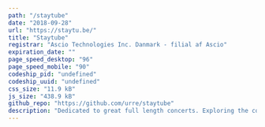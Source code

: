 ```yaml
---
path: "/staytube"
date: "2018-09-28"
url: "https://staytu.be/"
title: "Staytube"
registrar: "Ascio Technologies Inc. Danmark - filial af Ascio"
expiration_date: ""
page_speed_desktop: "96"
page_speed_mobile: "90"
codeship_pid: "undefined"
codeship_uuid: "undefined"
css_size: "11.9 kB"
js_size: "438.9 kB"
github_repo: "https://github.com/urre/staytube"
description: "Dedicated to great full length concerts. Exploring the concept of using Youtube as a CMS"
---
```



